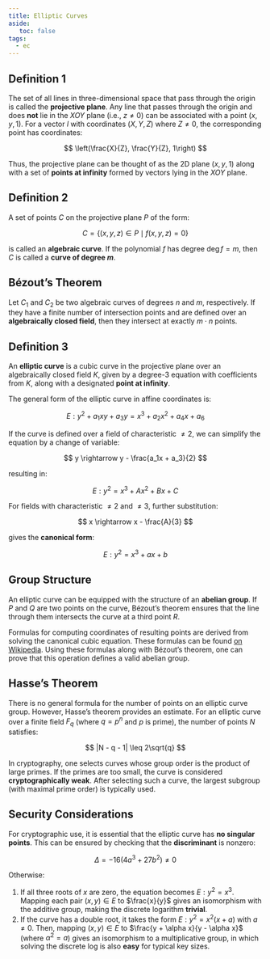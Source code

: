 ```yaml
---
title: Elliptic Curves
aside:
   toc: false
tags:
  - ec
---
```


## Definition 1

The set of all lines in three-dimensional space that pass through the origin is called the **projective plane**. Any
line that passes through the origin and does **not** lie in the $XOY$ plane (i.e., $z \neq 0$) can be associated
with a point $(x, y, 1)$. For a vector $l$ with coordinates $(X, Y, Z)$ where $Z \neq 0$, the corresponding
point has coordinates:

$$
\left(\frac{X}{Z}, \frac{Y}{Z}, 1\right)
$$

Thus, the projective plane can be thought of as the 2D plane $(x, y, 1)$ along with a set of **points at infinity**
formed by vectors lying in the $XOY$ plane.

## Definition 2

A set of points $C$ on the projective plane $P$ of the form:

$$
C = \{(x, y, z) \in P \mid f(x, y, z) = 0\}
$$

is called an **algebraic curve**. If the polynomial $f$ has degree $\deg f = m$, then $C$ is called a **curve of
degree $m$**.

## Bézout’s Theorem

Let $C_1$ and $C_2$ be two algebraic curves of degrees $n$ and $m$, respectively. If they have a finite number
of intersection points and are defined over an **algebraically closed field**, then they intersect at exactly $m \cdot
n$ points.

## Definition 3

An **elliptic curve** is a cubic curve in the projective plane over an algebraically closed field $K$, given by a
degree-3 equation with coefficients from $K$, along with a designated **point at infinity**.

The general form of the elliptic curve in affine coordinates is:

$$
E: y^2 + a_1xy + a_3y = x^3 + a_2x^2 + a_4x + a_6
$$

If the curve is defined over a field of characteristic $\neq 2$, we can simplify the equation by a change of variable:

$$
y \rightarrow y - \frac{a_1x + a_3}{2}
$$

resulting in:

$$
E: y^2 = x^3 + Ax^2 + Bx + C
$$

For fields with characteristic $\neq 2$ and $\neq 3$, further substitution:

$$
x \rightarrow x - \frac{A}{3}
$$

gives the **canonical form**:

$$
E: y^2 = x^3 + ax + b
$$

## Group Structure

An elliptic curve can be equipped with the structure of an **abelian group**. If $P$ and $Q$ are two points on the
curve, Bézout’s theorem ensures that the line through them intersects the curve at a third point $R$.

Formulas for computing coordinates of resulting points are derived from solving the canonical cubic equation. These
formulas can be found [on Wikipedia](https://en.wikipedia.org/wiki/Elliptic_curve). Using these formulas along with
Bézout’s theorem, one can prove that this operation defines a valid abelian group.

## Hasse’s Theorem

There is no general formula for the number of points on an elliptic curve group. However, Hasse’s theorem provides an
estimate. For an elliptic curve over a finite field $F_q$ (where $q = p^n$ and $p$ is prime), the number of
points $N$ satisfies:

$$
|N - q - 1| \leq 2\sqrt{q}
$$

In cryptography, one selects curves whose group order is the product of large primes. If the primes are too small, the
curve is considered **cryptographically weak**. After selecting such a curve, the largest subgroup (with maximal prime
order) is typically used.

## Security Considerations

For cryptographic use, it is essential that the elliptic curve has **no singular points**. This can be ensured by
checking that the **discriminant** is nonzero:

$$
\Delta = -16(4a^3 + 27b^2) \neq 0
$$

Otherwise:

1. If all three roots of $x$ are zero, the equation becomes $E: y^2 = x^3$. Mapping each pair $(x, y) \in E$ to
   $\frac{x}{y}$ gives an isomorphism with the additive group, making the discrete logarithm **trivial**.
2. If the curve has a double root, it takes the form $E: y^2 = x^2(x + a)$ with $a \neq 0$. Then, mapping $(x, y)
   \in E$ to $\frac{y + \alpha x}{y - \alpha x}$ (where $\alpha^2 = a$) gives an isomorphism to a multiplicative
   group, in which solving the discrete log is also **easy** for typical key sizes.

